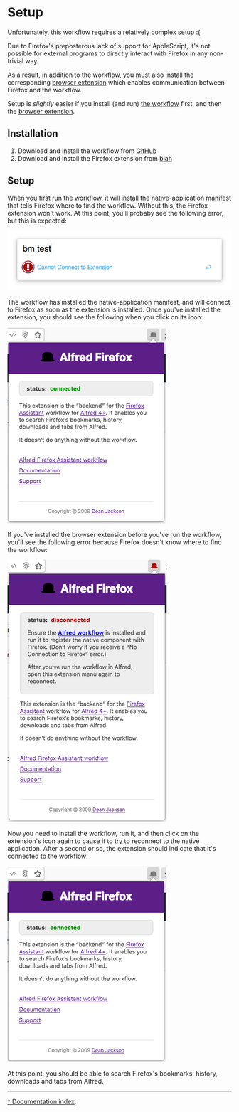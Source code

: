 Setup
=====

Unfortunately, this workflow requires a relatively complex setup :(

Due to Firefox's preposterous lack of support for AppleScript, it's not possible for external programs to directly interact with Firefox in any non-trivial way.

As a result, in addition to the workflow, you must also install the corresponding [browser extension][addon] which enables communication between Firefox and the workflow.

Setup is *slightly* easier if you install (and run) [the workflow][workflow] first, and then the [browser extension][addon].


Installation
------------

1. Download and install the workflow from [GitHub][workflow]
2. Download and install the Firefox extension from [blah][addon]


Setup
-----

When you first run the workflow, it will install the native-application manifest that tells Firefox where to find the workflow. Without this, the Firefox extension won't work. At this point, you'll probaby see the following error, but this is expected:

![Workflow cannot-connect message](workflow-error.png)

The workflow has installed the native-application manifest, and will connect to Firefox as soon as the extension is installed. Once you've installed the extension, you should see the following when you click on its icon:

![Extension connected popup](extension-connected.png)

If you've installed the browser extension before you've run the workflow, you'll see the following error because Firefox doesn't know where to find the workflow:

![Extension disconnected popup](extension-error.png)

Now you need to install the workflow, run it, and then click on the extension's icon again to cause it to try to reconnect to the native application. After a second or so, the extension should indicate that it's connected to the workflow:

![Extension connected popup](extension-connected.png)

At this point, you should be able to search Firefox's bookmarks, history, downloads and tabs from Alfred.


---

[^ Documentation index](index.md).

[workflow]: https://github.com/deanishe/alfred-firefox/releases/latest
[addon]: https://addons.mozilla.org/en-US/firefox/addon/alfred-launcher-integration/
